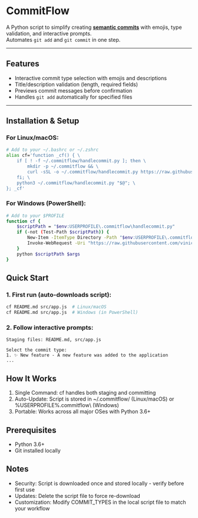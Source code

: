 # CommitFlow
A Python script to simplify creating [**semantic commits**](https://www.conventionalcommits.org/en/v1.0.0/) with emojis, type validation, and interactive prompts.  
Automates `git add` and `git commit` in one step.  

---

## Features  
- Interactive commit type selection with emojis and descriptions  
- Title/description validation (length, required fields)  
- Previews commit messages before confirmation  
- Handles `git add` automatically for specified files  

---

## Installation & Setup

### For Linux/macOS:
```bash
# Add to your ~/.bashrc or ~/.zshrc
alias cf='function _cf() { \
    if [ ! -f ~/.commitflow/handlecommit.py ]; then \
        mkdir -p ~/.commitflow && \
        curl -sSL -o ~/.commitflow/handlecommit.py https://raw.githubusercontent.com/viniciusnevescosta/CommitFlow/main/handleCommit.py; \
    fi; \
    python3 ~/.commitflow/handlecommit.py "$@"; \
}; _cf'
```

### For Windows (PowerShell):

```bash
# Add to your $PROFILE
function cf {
    $scriptPath = "$env:USERPROFILE\.commitflow\handlecommit.py"
    if (-not (Test-Path $scriptPath)) {
        New-Item -ItemType Directory -Path "$env:USERPROFILE\.commitflow" -Force | Out-Null
        Invoke-WebRequest -Uri "https://raw.githubusercontent.com/viniciusnevescosta/CommitFlow/main/handleCommit.py" -OutFile $scriptPath
    }
    python $scriptPath $args
}
```

## Quick Start

### 1. First run (auto-downloads script):

```bash
cf README.md src/app.js  # Linux/macOS
cf README.md src/app.js  # Windows (in PowerShell)
```

### 2. Follow interactive prompts:

```text
Staging files: README.md, src/app.js

Select the commit type:
1. ✨ New feature - A new feature was added to the application
...
```

## How It Works

1. Single Command: cf <files> handles both staging and committing
2. Auto-Update: Script is stored in ~/.commitflow/ (Linux/macOS) or %USERPROFILE%\.commitflow\ (Windows)
4. Portable: Works across all major OSes with Python 3.6+

## Prerequisites

- Python 3.6+
- Git installed locally

## Notes

- Security: Script is downloaded once and stored locally - verify before first use
- Updates: Delete the script file to force re-download
- Customization: Modify COMMIT_TYPES in the local script file to match your workflow